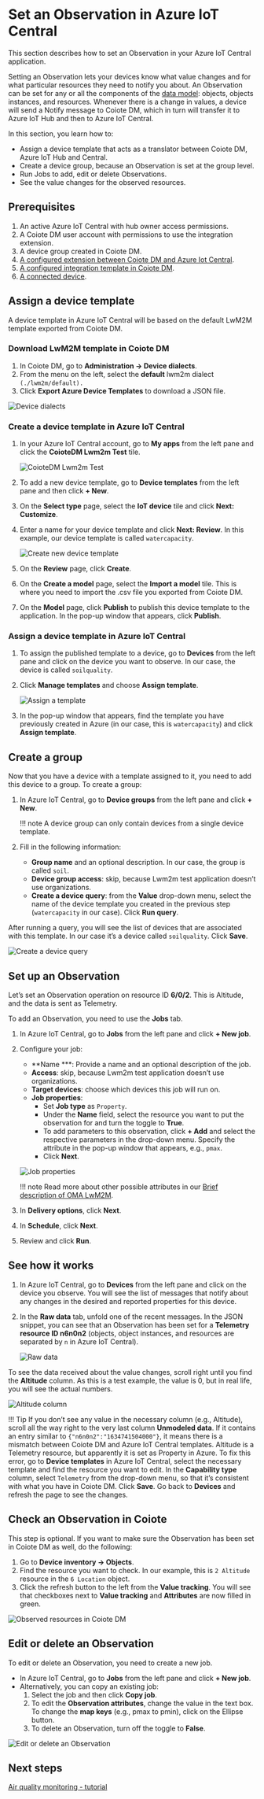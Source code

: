 # Set an Observation in Azure IoT Central

This section describes how to set an Observation in your Azure IoT Central application.

Setting an Observation lets your devices know what value changes and for what particular resources they need to notify you about. An Observation can be set for any or all the components of the [data model](https://iotdevzone.avsystem.com/docs/Azure_IoT_Integration_Guide/Concepts/LwM2M_mappings/): objects, objects instances, and resources. Whenever there is a change in values, a device will send a Notify message to Coiote DM, which in turn will transfer it to Azure IoT Hub and then to Azure IoT Central.

In this section, you learn how to:
* Assign a device template that acts as a translator between Coiote DM, Azure IoT Hub and Central.
* Create a device group, because an Observation is set at the group level.
* Run Jobs to add, edit or delete Observations.
* See the value changes for the observed resources.

## Prerequisites

1. An active Azure IoT Central with hub owner access permissions.
2. A Coiote DM user account with permissions to use the integration extension.
3. A device group created in Coiote DM.
4. [A configured extension between Coiote DM and Azure Iot Central](https://iotdevzone.avsystem.com/docs/Azure_IoT_Integration_Guide/Azure_IoT_Central_integration/Configuring_Azure_IoT_Central_integration_extension/).
5. [A configured integration template in Coiote DM](https://iotdevzone.avsystem.com/docs/Azure_IoT_Integration_Guide/Configure_integration_templates/Azure_integration_templates/).
5. [A connected device](https://iotdevzone.avsystem.com/docs/Azure_IoT_Integration_Guide/Azure_IoT_Central_integration/Device_operations/Overview/).

## Assign a device template
A device template in Azure IoT Central will be based on the default LwM2M template exported from Coiote DM.

### Download LwM2M template in Coiote DM

1. In Coiote DM, go to **Administration → Device dialects**.
2. From the menu on the left, select the **default** lwm2m dialect ``(./lwm2m/default).``
3. Click **Export Azure Device Templates** to download a JSON file.

![Device dialects](images-observation/observation-central1.png "Export the default lwm2m device dialect")

### Create a device template in Azure IoT Central
1. In your Azure IoT Central account, go to **My apps** from the left pane and click the **CoioteDM Lwm2m Test** tile.

    ![CoioteDM Lwm2m Test](images-observation/observation-central2.png "Select the CoioteDM Lwm2m Test tile")

2. To add a new device template, go to **Device templates** from the left pane and then click **+ New**.

3. On the **Select type** page, select the **IoT device** tile and click **Next: Customize**.

4. Enter a name for your device template and click **Next: Review**. In this example, our device template is called `watercapacity`.

    ![Create new device template](images-observation/observation-central3.png "Enter a name for your new device template")

5. On the **Review** page, click **Create**.

6. On the **Create a model** page, select the **Import a model** tile. This is where you need to import the .csv file you exported from Coiote DM.

7. On the **Model** page, click **Publish** to publish this device template to the application. In the pop-up window that appears, click **Publish**.

### Assign a device template in Azure IoT Central
1. To assign the published template to a device, go to **Devices** from the left pane and click on the device you want to observe. In our case, the device is called `soilquality`.

2. Click **Manage templates** and choose **Assign template**.

    ![Assign a template](images-observation/observation-central4.png "Assign a device template")

3. In the pop-up window that appears, find the template you have previously created in Azure (in our case, this is `watercapacity`) and click **Assign template**.

## Create a group

Now that you have a device with a template assigned to it, you need to add this device to a group. To create a group:

1. In Azure IoT Central, go to **Device groups** from the left pane and click **+ New**.

    !!! note
        A device group can only contain devices from a single device template.

2. Fill in the following information:
    * **Group name** and an optional description. In our case, the group is called `soil`.
    * **Device group access**: skip, because Lwm2m test application doesn’t use organizations.
    * **Create a device query**: from the **Value** drop-down menu, select the name of the device template you created in the previous step (`watercapacity` in our case). Click **Run query**.

After running a query, you will see the list of devices that are associated with this template. In our case it’s a device called `soilquality`. Click **Save**.

![Create a device query](images-observation/observation-central5.png "Create a device query")

## Set up an Observation

Let’s set an Observation operation on resource ID **6/0/2**. This is Altitude, and the data is sent as Telemetry.

To add an Observation, you need to use the **Jobs** tab.

1. In Azure IoT Central, go to **Jobs** from the left pane and click **+ New job**.

2. Configure your job:
   * **Name ***: Provide a name and an optional description of the job.
   * **Access**: skip, because Lwm2m test application doesn’t use organizations.
   * **Target devices**: choose which devices this job will run on.
   * **Job properties**:
       * Set **Job type** as `Property`.
       * Under the **Name** field, select the resource you want to put the observation for and turn the toggle to **True**.
       * To add parameters to this observation, click **+ Add** and select the respective parameters in the drop-down menu. Specify the attribute in the pop-up window that appears, e.g., `pmax`.
       * Click **Next**.

    ![Job properties](images-observation/observation-central6.png "Set an Observation and its attributes in Job properties")

    !!! note
        Read more about other possible attributes in our [Brief description of OMA LwM2M](https://avsystem.github.io/Anjay-doc/LwM2M.html#attributes).

3. In **Delivery options**, click **Next**.
4. In **Schedule**, click **Next**.
5. Review and click **Run**.

## See how it works

1. In Azure IoT Central, go to **Devices** from the left pane and click on the device you observe. You will see the list of messages that notify about any changes in the desired and reported properties for this device.

2. In the **Raw data** tab, unfold one of the recent messages. In the JSON snippet, you can see that an Observation has been set for a **Telemetry resource ID n6n0n2** (objects, object instances, and resources are separated by `n` in Azure IoT Central).

    ![Raw data](images-observation/observation-central7.png "A message received from the device")

To see the data received about the value changes, scroll right until you find the **Altitude** column. As this is a test example, the value is 0, but in real life, you will see the actual numbers.

![Altitude column](images-observation/observation-central8.png "Any value changes for this resource will be shown in the Altitude column")

!!! Tip
    If you don’t see any value in the necessary column (e.g., Altitude), scroll all the way right to the very last column **Unmodeled data**. If it contains an entry similar to ``{"n6n0n2":"1634741504000"}``, it means there is a mismatch between Coiote DM and Azure IoT Central templates. Altitude is a Telemetry resource, but apparently it is set as Property in Azure. To fix this error, go to **Device templates** in Azure IoT Central, select the necessary template and find the resource you want to edit. In the **Capability type** column, select `Telemetry` from the drop-down menu, so that it’s consistent with what you have in Coiote DM. Click **Save**. Go back to **Devices** and refresh the page to see the changes.

## Check an Observation in Coiote
This step is optional. If you want to make sure the Observation has been set in Coiote DM as well, do the following:

1. Go to **Device inventory → Objects**.
2. Find the resource you want to check. In our example, this is `2 Altitude` resource in the `6 Location` object.
3. Click the refresh button to the left from the **Value tracking**.
You will see that checkboxes next to **Value tracking** and **Attributes** are now filled in green.

![Observed resources in Coiote DM](images-observation/observation-central9.png "The Observation set in Azure from the Coiote DM perspective")

## Edit or delete an Observation
To edit or delete an Observation, you need to create a new job.

* In Azure IoT Central, go to **Jobs** from the left pane and click **+ New job**.
* Alternatively, you can copy an existing job:
    1. Select the job and then click **Copy job**.
    2. To edit the **Observation attributes**, change the value in the text box. To change the **map keys** (e.g., pmax to pmin), click on the Ellipse button.
    3. To delete an Observation, turn off the toggle to **False**.

![Edit or delete an Observation](images-observation/observation-central10.png "Edit or delete an Observation in Job properties")

## Next steps
[Air quality monitoring - tutorial](https://iotdevzone.avsystem.com/docs/Azure_IoT_Integration_Guide/Tutorials/Air_quality_monitoring_tutorial/)
